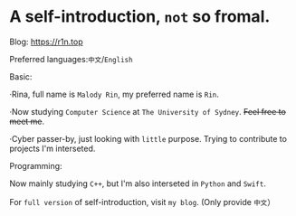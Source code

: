 # A self-introduction, `not` so fromal.

Blog: https://r1n.top

Preferred languages:`中文`/`English`

Basic:

·Rina, full name is `Malody Rin`, my preferred name is `Rin`.

·Now studying `Computer Science` at `The University of Sydney`. ~~Feel free to meet me~~.

·Cyber passer-by, just looking with `little` purpose. Trying to contribute to projects I'm interseted.

Programming:

Now mainly studying `C++`, but I'm also interseted in `Python` and `Swift`.

For `full version` of self-introduction, visit `my blog`. (Only provide `中文`）
